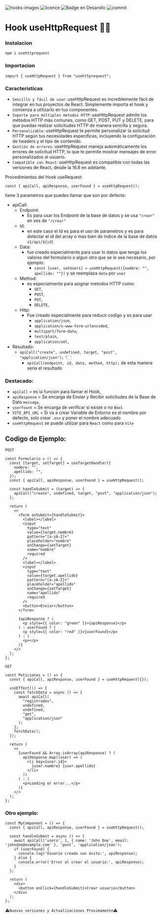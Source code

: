 ![hooks-images](https://github.com/user-attachments/assets/39266a60-7e6d-4d10-a46b-3d1dc6d3a3e5)
![licence](https://img.shields.io/github/license/GianfrancoD/useRequest)
![Badge en Desarollo](https://img.shields.io/badge/Status-En%20Desarrollo-green)
![commit](https://img.shields.io/github/commits-since/GianfrancoD/useRequest/1.0.2)

# Hook useHttpRequest ✍🏻

### Instalacion
```
npm i usehttprequest
```
### Importacion
```
import { useHttpRequest } from "usehttprequest";
```
### Caracteristicas
- `Sencillo y fácil de usar`: useHttpRequest es increíblemente fácil de integrar en tus proyectos de React. Simplemente importa el hook y comienza a utilizarlo en tus componentes.
- `Soporte para múltiples métodos HTTP`: useHttpRequest admite los métodos HTTP más comunes, como GET, POST, PUT y DELETE, para que puedas realizar solicitudes HTTP de manera sencilla y segura.
- `Personalizable`: useHttpRequest te permite personalizar la solicitud HTTP según tus necesidades específicas, incluyendo la configuración de headers y el tipo de contenido.
- `Gestión de errores`: useHttpRequest maneja automáticamente los errores de solicitud HTTP, lo que te permite mostrar mensajes de error personalizados al usuario.
- `Compatible con React`: useHttpRequest es compatible con todas las versiones de React, desde la 16.8 en adelante.

Procedimientos del Hook useRequest:

`const { apiCall, apiResponse, userFound } = useHttpRequest();`

tiene 3 parametros que puedes llamar que son por defecto:
- apiCall:
  - Endpoint:
    - Es para usar los Endpoint de la base de datos y se usa `"crear"` en ves de `"/crear"`
  - Id:
    - en este caso el Id es para el uso de parametros y es para detectar el id del array o mas bien de indice de la base de datos `v1/api/${id}`
  - Data:
    - fue creado especialmente para usar lo datos que tenga los valores del formulario o algun otro que se le sea necesario, por ejemplo:
      - `const [user, setUsers] = useHttpRequest({nombre: "", apellido: ""})` y se reemplaza `data` por `user`
  - Method:
    - es especialmente para asignar metodos HTTP como:
      - `GET`,
      - `POST`,
      - `PUT`,
      - `DELETE`,
  - Http:
    - Fue creado especialmente para reducir codigo y es para usar
      - `application/json`,
      - `application/x-www-form-urlencoded`,
      - `multipart/form-data`,
      - `text/plain`,
      - `application/xml`, 
- Resultado:
  - `apiCall("create", undefined, target, "post", "application/json");` 👇🏻
    - `apiCall(endpoint, id, data, method, http);` de esta manera seria el resultado
    
### Destacado:
- `apiCall` = es la funcion para llamar el Hook,
-  `apiResponse` = Se encarga de Enviar y Recibir solicitudes de la Base de Dato `message`,
-  `userFount` = Se encarga de verificar si existe o no `Bool`
-  `VITE_API_URL` = Si va a crear Variable de Entorno es el nombre por defecto, solo crear `.env` y poner el nombre adecuado
-  `useHttpRequest` se puede utilizar para `React` como para `Vite`

## Codigo de Ejemplo:

`POST`
```
const Formulario = () => {
  const [target, setTarget] = useTargetHandler({
    nombre: "",
    apellido: "",
  });
  const { apiCall, apiResponse, userFound } = useHttpRequest();

  const handleSubmit = (target) => {
    apiCall("create", undefined, target, "post", "application/json");
  };

  return (
    <>
      <form onSubmit={handleSubmit}>
        <label></label>
        <input
          type="text"
          value={target.nombre}
          pattern="[a-zA-Z]+"
          placeholder="nombre"
          onChange={setTarget}
          name="nombre"
          required
        />
        <label></label>
        <input
          type="text"
          value={target.apellido}
          pattern="[a-zA-Z]+"
          placeholder="apellido"
          onChange={setTarget}
          name="apellido"
          required
        />
        <button>Enviar</button>
      </form>

      {apiResponse ? (
        <p style={{ color: "green" }}>{apiResponse}</p>
      ) : userFound ? (
        <p style={{ color: "red" }}>{userFound}</p>
      ) : (
        <p></p>
      )}
    </>
  );
};

```

`GET`
```
const Peticiones = () => {
  const { apiCall, apiResponse, userFound } = useHttpRequest({});

  useEffect(() => {
    const fetchData = async () => {
      await apiCall(
        "registrados",
        undefined,
        undefined,
        "get",
        "application/json"
      );
    };
    fetchData();
  });

  return (
    <>
      {userFound && Array.isArray(apiResponse) ? (
        apiResponse.map((user) => (
          <li key={user.id}>
            {user.nombre} {user.apellido}
          </li>
        ))
      ) : (
        <p>Loading or error...</p>
      )}
    </>
  );
};
```

### Otro ejemplo:

```
const MyComponent = () => {
  const { apiCall, apiResponse, userFound } = useHttpRequest();

  const handleSubmit = async () => {
    await apiCall('users', 1, { name: 'John Doe', email: 'johndoe@example.com' }, 'post', 'application/json');
    if (userFound) {
      console.log('Usuario creado con éxito:', apiResponse);
    } else {
      console.error('Error al crear el usuario:', apiResponse);
    }
  };

  return (
    <div>
      <button onClick={handleSubmit}>Crear usuario</button>
    </div>
  );
};
```
⚠️`Nuevas versiones y Actualizaciones Proximamente`⚠️
